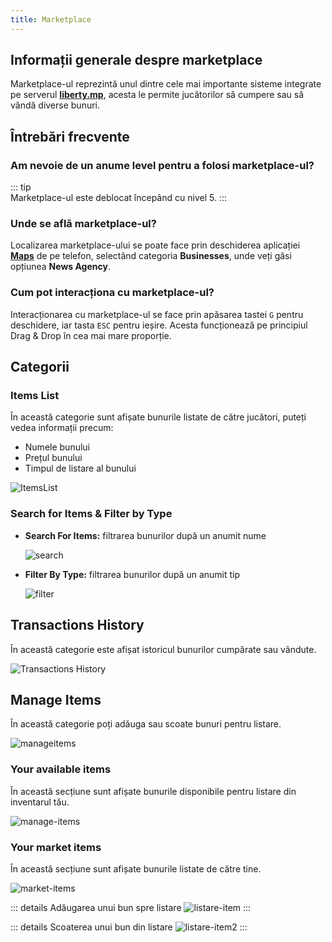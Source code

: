 ```yaml
---
title: Marketplace
---
```


## Informații generale despre marketplace

Marketplace-ul reprezintă unul dintre cele mai importante sisteme integrate pe serverul [**liberty.mp**](https://ucp.liberty.mp), acesta le permite jucătorilor să cumpere sau să vândă diverse bunuri.

## Întrebări frecvente

### Am nevoie de un anume level pentru a folosi marketplace-ul?

::: tip  
Marketplace-ul este deblocat începând cu nivel 5.
:::

### Unde se află marketplace-ul?

Localizarea marketplace-ului se poate face prin deschiderea aplicației [**Maps**](./phone/applications/maps.md) de pe telefon, selectând categoria **Businesses**, unde veți găsi opțiunea **News Agency**.

### Cum pot interacționa cu marketplace-ul?

Interacționarea cu marketplace-ul se face prin apăsarea tastei `G` pentru deschidere, iar tasta `ESC` pentru ieșire. Acesta funcționează pe principiul Drag & Drop în cea mai mare proporție.

## Categorii

### Items List

În această categorie sunt afișate bunurile listate de către jucători, puteți vedea informații precum:
  - Numele bunului
  - Prețul bunului 
  - Timpul de listare al bunului

<Image src = "https://i.imgur.com/zFWZ3VC.png" alt= "ItemsList"/>
  
### Search for Items & Filter by Type

- **Search For Items:** filtrarea bunurilor după un anumit nume
    
  <Image src = "https://i.imgur.com/vSK9alk.png" alt="search"/>
  
- **Filter By Type:** filtrarea bunurilor după un anumit tip
    
  <Image src = "https://i.imgur.com/poDiKKE.png" alt="filter"/>

## Transactions History

În această categorie este afișat istoricul bunurilor cumpărate sau vândute.

<Image src= "https://i.imgur.com/l5gfoY1.png" alt = "Transactions History"/>

## Manage Items

În această categorie poți adăuga sau scoate bunuri pentru listare.

<Image src = "https://i.imgur.com/0kx3ptm.png" alt="manageitems"/>

### Your available items

În această secțiune sunt afișate bunurile disponibile pentru listare din inventarul tău.

<Image src = "https://i.imgur.com/h6zQFta.png" alt="manage-items"/>

### Your market items

În această secțiune sunt afișate bunurile listate de către tine.

<Image src = "https://i.imgur.com/VbvYxwX.png" alt="market-items"/>

::: details Adăugarea unui bun spre listare 
<Image src = "https://i.imgur.com/UHd6qih.gif" alt ="listare-item"/> 
:::

::: details Scoaterea unui bun din listare
<Image src = "https://i.imgur.com/EXQCeLS.gif" alt ="listare-item2"/> 
:::

